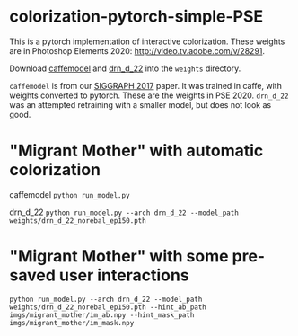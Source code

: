 # colorization-pytorch-simple-PSE

This is a pytorch implementation of interactive colorization. These weights are in Photoshop Elements 2020: http://video.tv.adobe.com/v/28291.

Download [caffemodel](https://adobe-my.sharepoint.com/personal/rizhang_adobe_com/_layouts/15/guestaccess.aspx?guestaccesstoken=%2FgYfjXcZyCI4LOa%2B%2FHQrNTIH7m6gZooZBvrmmEjmmjc%3D&docid=2_0c3194addb7254cceb54c4dcca53adc53&rev=1&e=M94V1G) and [drn_d_22](https://adobe-my.sharepoint.com/personal/rizhang_adobe_com/_layouts/15/guestaccess.aspx?guestaccesstoken=JGrVwgOjq2efK9%2FT1r2jyC0WZFMErSoE%2FQLzF1QDKT0%3D&docid=2_0c81bc71866df4cbcbff6337bcb54c46d&rev=1&e=M5GHRS) into the `weights` directory.

`caffemodel` is from our [SIGGRAPH 2017](https://richzhang.github.io/ideepcolor/) paper. It was trained in caffe, with weights converted to pytorch. These are the weights in PSE 2020. `drn_d_22` was an attempted retraining with a smaller model, but does not look as good.

# "Migrant Mother" with automatic colorization

caffemodel `python run_model.py`

drn_d_22 `python run_model.py --arch drn_d_22 --model_path weights/drn_d_22_norebal_ep150.pth`

# "Migrant Mother" with some pre-saved user interactions

`python run_model.py --arch drn_d_22 --model_path weights/drn_d_22_norebal_ep150.pth --hint_ab_path imgs/migrant_mother/im_ab.npy --hint_mask_path imgs/migrant_mother/im_mask.npy`
